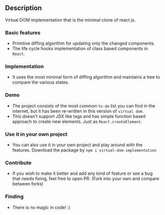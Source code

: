 ## Description

Virtual DOM implementation that is the minimal clone of react js.

### Basic features

- Primitive diffing algorithm for updating only the changed components.
- The life cycle hooks implementation of class based components in `React`.

### Implementation 

- It uses the most minimal form of diffing algorithm and maintains a tree to compare the various states.


### Demo

- The project consists of the most common `to-do` list you can find in the internet, but it has been re-written in this version of `virtual dom`.
- This doesn't support JSX like tags and has simple function based approach to create new elements. Just as `React.createElement`.

### Use it in your own project

- You can also use it in your own project and play around with the features. Download the package by
  `npm i virtual-dom-implementation`

### Contribute

- If you wish to make it better and add any kind of feature or see a bug that needs fixing, feel free to open PR. (Fork into your own and compare between forks)

### Finding

- There is no magic in code! :) 
